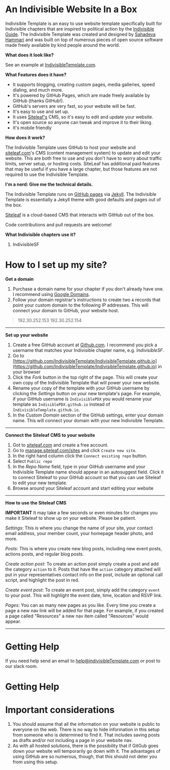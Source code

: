 # An Indivisible Website In a Box

Indivisible Template is an easy to use website template specifically built for Indivisible chapters that are inspired to political action by the [Indivisible Guide](https://www.indivisibleguide.com/). The Indivisible Template was created and designed by [Sahadeva Hammari](http://sahadeva.com) and was built on top of numerous pieces of open source software made freely available by kind people around the world.

**What does it look like?**

See an example at [IndivisibleTemplate.com](http://indivisibletemplate.com).

**What Features does it have?**

*   It supports blogging, creating custom pages, media galleries, speed dialing, and much more.   
*   It's powered by GitHub Pages, which are made freely available by GitHub (thanks GitHub!).
*   GitHub's servers are very fast, so your website will be fast.
*   It's easy to use and set up.
*   It uses [Siteleaf's](https://www.siteleaf.com/) CMS, so it's easy to edit and update your website.
*   It's open source so anyone can tweak and improve it to their liking.
*   It's mobile friendly

**How does it work?**

The Indivisible Template uses GitHub to host your website and [siteleaf.com](https://www.siteleaf.com/)'s CMS (content management system) to update and edit your website. This are both free to use and you don't have to worry about traffic limits, server setup, or hosting costs. SiteLeaf has additional paid features that may be useful if you have a large chapter, but those features are not required to use the Indivisible Template.


**I'm a nerd: Give me the technical details.**

The Indivisible Template runs on [GitHub pages](https://pages.github.com/) via [Jekyll](https://jekyllrb.com). The Indivisible Template is essentially a Jekyll theme with good defaults and pages out of the box.

[Siteleaf](https://www.siteleaf.com/) is a cloud-based CMS that interacts with GitHub out of the box.

Code contributions and pull requests are welcome!


**What Indivisible chapters use it?**

1. IndivisibleSF


# How to I set up my site?

**Get a domain**

1.  Purchase a domain name for your chapter if you don't already have one. I recommend using [Google Domains](https://domains.google/).
1.  Follow your domain registrar's instructions to create two `A` records that point your custom domain to the following IP addresses. This will connect your domain to GitHub, your website host.
> 192.30.252.153
> 192.30.252.154


---

**Set up your website**

1.  Create a free GitHub account at [Github.com](https://github.com/). I recommend you pick a username that matches your Indivisible chapter name, e.g. *IndivisibleSF*.
1.  Go to [https://github.com/IndivisibleTemplate/IndivisibleTemplate.github.io](https://github.com/IndivisibleTemplate/IndivisibleTemplate.github.io) in your browser
1.  Click the *Fork* button in the top right of the page. This will create your own copy of the Indivisible Template that will power your new website.
1.  Rename your copy of the template with your GitHub username by clicking the *Settings* button on your new template's page. For example, if your GitHub username is `IndivisiblePDX` you would rename your template as `IndisiblePDX.github.io` instead of `IndivisibleTemplate.github.io`.
1.  In the *Custom Domain* section of the GitHub settings, enter your domain name. This will connect your domain with your new Indivisible Template.

---

**Connect the Siteleaf CMS to your website**

1.  Got to [siteleaf.com](https://www.siteleaf.com/) and create a free account.
1.  Go to [manage.siteleaf.com/sites](https://manage.siteleaf.com/sites) and click `Create new site`.
1.  In the right hand column click the `Connect existing repo` button.
1.  Select `Public repo`
1.  In the *Repo Name* field, type in your GitHub username and your Indivisible Template name should appear in an autosuggest field. Click it to connect Siteleaf to your GitHub account so that you can use Siteleaf to edit your new template.
1.  Browse around your Siteleaf account and start editing your website

---

**How to use the Siteleaf CMS**

**IMPORTANT** It may take a few seconds or even minutes for changes you make it Siteleaf to show up on your website. Please be patient. 

*Settings*: This is where you change the name of your site, your contact email address, your member count, your homepage header photo, and more.

*Posts*: This is where you create new blog posts, including new event posts, actions posts, and regular blog posts.

*Create action post*: To create an action post simply create a post and add the category `action` to it. Posts that have the `action` category attached will put in your representatives contact info on the post, include an optional call script, and highlight the post in red.

*Create event post*: To create an event post, simply add the category `event` to your post. This will highlight the event date, time, location and RSVP link.

*Pages*: You can as many new pages as you like. Every time you create a page a new nav link will be added for that page. For example, if you created a page called "Resources" a new nav item called "Resources" would appear.

---

# Getting Help

If you need help send an email to help@indivisibleTemplate.com or post to our slack room.

# Getting Help

# Important considerations

1. You should assume that all the information on your website is public to everyone on the web. There is no way to hide information in this setup from someone who is determined to find it. That includes saving posts as drafts and/or not including a page in your website nav.
2. As with all hosted solutions, there is the possibility that if GitGub goes down your website will temporarily go down with it. The advantages of using GitHub are so numerous, though, that this should not deter you from using this setup.
